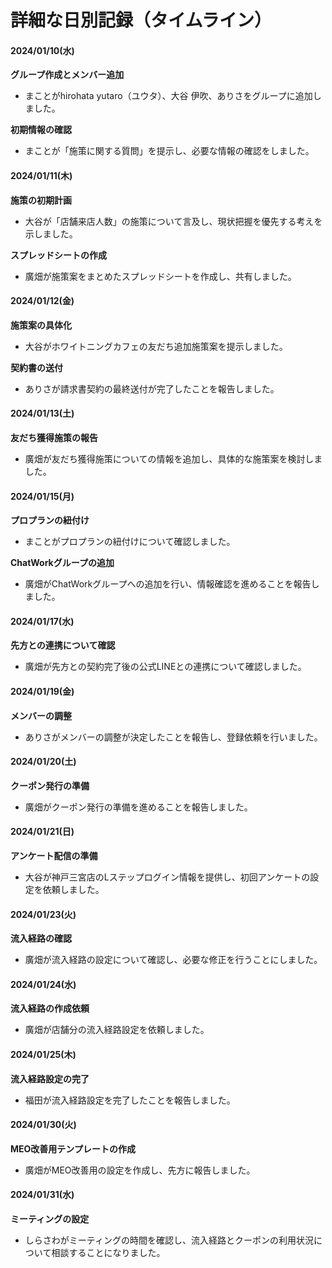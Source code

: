 # 詳細な日別記録（タイムライン）

#### 2024/01/10(水)
**グループ作成とメンバー追加**

- まことがhirohata yutaro（ユウタ）、大谷 伊吹、ありさをグループに追加しました。

**初期情報の確認**

- まことが「施策に関する質問」を提示し、必要な情報の確認をしました。

#### 2024/01/11(木)
**施策の初期計画**

- 大谷が「店舗来店人数」の施策について言及し、現状把握を優先する考えを示しました。

**スプレッドシートの作成**

- 廣畑が施策案をまとめたスプレッドシートを作成し、共有しました。

#### 2024/01/12(金)
**施策案の具体化**

- 大谷がホワイトニングカフェの友だち追加施策案を提示しました。

**契約書の送付**

- ありさが請求書契約の最終送付が完了したことを報告しました。

#### 2024/01/13(土)
**友だち獲得施策の報告**

- 廣畑が友だち獲得施策についての情報を追加し、具体的な施策案を検討しました。

#### 2024/01/15(月)
**プロプランの紐付け**

- まことがプロプランの紐付けについて確認しました。

**ChatWorkグループの追加**

- 廣畑がChatWorkグループへの追加を行い、情報確認を進めることを報告しました。

#### 2024/01/17(水)
**先方との連携について確認**

- 廣畑が先方との契約完了後の公式LINEとの連携について確認しました。

#### 2024/01/19(金)
**メンバーの調整**

- ありさがメンバーの調整が決定したことを報告し、登録依頼を行いました。

#### 2024/01/20(土)
**クーポン発行の準備**

- 廣畑がクーポン発行の準備を進めることを報告しました。

#### 2024/01/21(日)
**アンケート配信の準備**

- 大谷が神戸三宮店のLステップログイン情報を提供し、初回アンケートの設定を依頼しました。

#### 2024/01/23(火)
**流入経路の確認**

- 廣畑が流入経路の設定について確認し、必要な修正を行うことにしました。

#### 2024/01/24(水)
**流入経路の作成依頼**

- 廣畑が店舗分の流入経路設定を依頼しました。

#### 2024/01/25(木)
**流入経路設定の完了**

- 福田が流入経路設定を完了したことを報告しました。

#### 2024/01/30(火)
**MEO改善用テンプレートの作成**

- 廣畑がMEO改善用の設定を作成し、先方に報告しました。

#### 2024/01/31(水)
**ミーティングの設定**

- しらさわがミーティングの時間を確認し、流入経路とクーポンの利用状況について相談することになりました。

